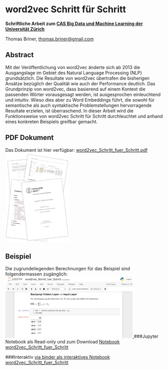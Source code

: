 # word2vec Schritt für Schritt

**Schriftliche Arbeit zum [CAS Big Data und Machine Learning der Universität Zürich](http://www.ifi.uzh.ch/de/studies/cas.html)**

Thomas Briner, thomas.briner@gmail.com

## Abstract

Mit der Veröffentlichung von word2vec änderte sich ab 2013 die Ausgangslage im Gebiet des Natural Language Processing (NLP) grundsätzlich. Die Resultate von word2vec übertrafen die bisherigen Ansätze bezüglich der Qualität wie auch der Performance deutlich. Das Grundprinzip von word2vec, dass basierend auf einem Kontext die passenden Wörter vorausgesagt werden, ist ausgesprochen einleuchtend und intuitiv. Wieso  dies aber zu Word Embeddings führt, die sowohl für semantische als auch syntaktische Problemstellungen hervorragende Resultate erzielen, ist überraschend. In dieser Arbeit wird die Funktionsweise von word2vec Schritt für Schritt durchleuchtet und anhand eines konkreten Beispiels greifbar gemacht.


## PDF Dokument

Das Dokument ist hier verfügbar: [word2vec_Schritt_fuer_Schritt.pdf](https://github.com/thomasbriner/word2vec-Schritt-fuer-Schritt/raw/master/word2vec_Schritt_fuer_Schritt.pdf)
<br>
<a href="https://github.com/thomasbriner/word2vec-Schritt-fuer-Schritt/raw/master/word2vec_Schritt_fuer_Schritt.pdf">
<img src="https://github.com/thomasbriner/word2vec-Schritt-fuer-Schritt/blob/master/images/pdf_icon.jpg" width="200" height="280" title="PDF Dokument">
</a>



## Beispiel
Die zugrundeliegenden Berechnungen für das Beispiel sind folgendermassen zugänglich:
<a href="https://github.com/thomasbriner/word2vec-Schritt-fuer-Schritt/raw/master/word2vec_Schritt_fuer_Schritt.pdf">
<img src="https://github.com/thomasbriner/word2vec-Schritt-fuer-Schritt/blob/master/images/Ausschnitt_Notebook.png" width="400" height="192" title="Jupyter Notebook">
</a>
###Jupyter Notebook als Read-only und zum Download
[Notebook word2vec_Schritt_fuer_Schritt](https://github.com/thomasbriner/word2vec-Schritt-fuer-Schritt/blob/master/word2vec_Schritt_fuer_Schritt.ipynb)

###Interaktiv
[via binder als interaktives Notebook word2vec_Schritt_fuer_Schritt](https://mybinder.org/v2/gh/thomasbriner/word2vec-Schritt-fuer-Schritt/master?filepath=word2vec_Schritt_fuer_Schritt.ipynb)

